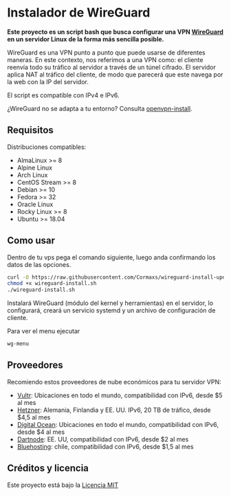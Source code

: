 # Instalador de WireGuard

**Este proyecto es un script bash que busca configurar una VPN [WireGuard](https://www.wireguard.com/) en un servidor Linux de la forma más sencilla posible.**

WireGuard es una VPN punto a punto que puede usarse de diferentes maneras. En este contexto, nos referimos a una VPN como: el cliente reenvía todo su tráfico al servidor a través de un túnel cifrado.
El servidor aplica NAT al tráfico del cliente, de modo que parecerá que este navega por la web con la IP del servidor.

El script es compatible con IPv4 e IPv6.

¿WireGuard no se adapta a tu entorno? Consulta [openvpn-install](https://github.com/angristan/openvpn-install).

## Requisitos

Distribuciones compatibles:

- AlmaLinux >= 8
- Alpine Linux
- Arch Linux
- CentOS Stream >= 8
- Debian >= 10
- Fedora >= 32
- Oracle Linux
- Rocky Linux >= 8
- Ubuntu >= 18.04

## Como usar

Dentro de tu vps pega el comando siguiente, luego anda confirmando los datos de las opciones.

```bash
curl -O https://raw.githubusercontent.com/Cormaxs/wireguard-install-update/master/wireguard-install.sh
chmod +x wireguard-install.sh
./wireguard-install.sh
```

Instalará WireGuard (módulo del kernel y herramientas) en el servidor, lo configurará, creará un servicio systemd y un archivo de configuración de cliente.

Para ver el menu ejecutar

```bash
wg-menu
```

## Proveedores

Recomiendo estos proveedores de nube económicos para tu servidor VPN:

- [Vultr](https://www.vultr.com/?ref=8948982-8H): Ubicaciones en todo el mundo, compatibilidad con IPv6, desde $5 al mes
- [Hetzner](https://hetzner.cloud/?ref=ywtlvZsjgeDq): Alemania, Finlandia y EE. UU. IPv6, 20 TB de tráfico, desde $4,5 al mes
- [Digital Ocean](https://m.do.co/c/ed0ba143fe53): Ubicaciones en todo el mundo, compatibilidad con IPv6, desde $4 al mes
- [Dartnode](https://dartnode.com/vps/1/configure): EE. UU, compatibilidad con IPv6, desde $2 al mes
- [Bluehosting](https://panel.bluehosting.host/cart.php?a=confproduct&i=0): chile, compatibilidad con IPv6, desde $1,5 al mes

## Créditos y licencia

Este proyecto está bajo la [Licencia MIT](https://raw.githubusercontent.com/angristan/wireguard-install/master/LICENSE)
